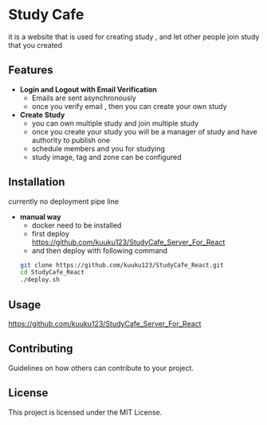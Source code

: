 # Study Cafe

it is a website that is used for creating study , and let other people join study that you created

## Features
- **Login and Logout with Email Verification**
	- Emails are sent asynchronously
	- once you verify email , then you can create your own study
- **Create Study**
	- you can own multiple study and join multiple study
	- once you create your study you will be a manager of study and have authority to publish one
	- schedule members and you for studying
	- study image, tag and zone can be configured


## Installation

currently no deployment pipe line
- **manual way**
	- docker need to be installed
	- first deploy https://github.com/kuuku123/StudyCafe_Server_For_React
	- and then deploy with following command
	```bash
	git clone https://github.com/kuuku123/StudyCafe_React.git
	cd StudyCafe_React
	./deploy.sh
	```




## Usage

https://github.com/kuuku123/StudyCafe_Server_For_React


## Contributing

Guidelines on how others can contribute to your project.

## License

This project is licensed under the MIT License.

